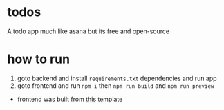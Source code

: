 # todos
A todo app much like asana but its free and open-source

# how to run
  1. goto backend and install `requirements.txt` dependencies and run app
  2. goto frontend and run `npm i` then `npm run build` and `npm run preview`

* frontend was built from [this](https://github.com/FoHoOV/svelte-template) template
